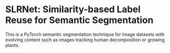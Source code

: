 # SLRNet: Similarity-based Label Reuse for Semantic Segmentation
This is a PyTorch semantic segmentation technique for image datasets with evolving content such as images tracking human decomposition or growing plants. 
